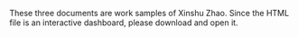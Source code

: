 These three documents are work samples of Xinshu Zhao. Since the HTML file is an interactive dashboard, please download and open it.
